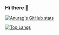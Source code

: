 ### Hi there 👋

[![Anurag's GitHub stats](https://github-readme-stats.vercel.app/api?username=KranePch)](https://github.com/KranePch/github-readme-stats)

[![Top Langs](https://github-readme-stats.vercel.app/api/top-langs/?username=KranePch&layout=donut-vertical)](https://github.com/KranePch/github-readme-stats)
